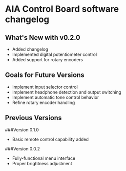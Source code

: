 AIA Control Board software changelog
====================================

What's New with v0.2.0
---------------
 * Added changelog
 * Implemented digital potentiometer control
 * Added support for rotary encoders
 
Goals for Future Versions
-------------------------
 * Implement input selector control
 * Implement headphone detection and output switching
 * Implement automatic tone control behavior
 * Refine rotary encoder handling

Previous Versions
-----------------

###Version 0.1.0

 * Basic remote control capability added

###Version 0.0.2

 * Fully-functional menu interface
 * Proper brightness adjustment